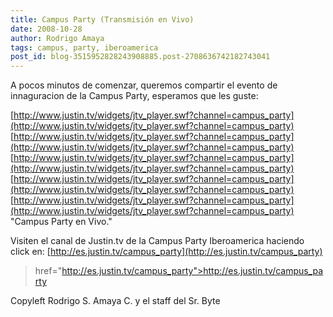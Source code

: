 ```yaml
---
title: Campus Party (Transmisión en Vivo)
date: 2008-10-28
author: Rodrigo Amaya
tags: campus, party, iberoamerica
post_id: blog-3515952828243908885.post-2708636742182743041
---
```


A pocos minutos de comenzar, queremos compartir el evento de innaguracion de la Campus Party, esperamos que les guste:

[http://www.justin.tv/widgets/jtv_player.swf?channel=campus_party](http://www.justin.tv/widgets/jtv_player.swf?channel=campus_party) [http://www.justin.tv/widgets/jtv_player.swf?channel=campus_party](http://www.justin.tv/widgets/jtv_player.swf?channel=campus_party) [http://www.justin.tv/widgets/jtv_player.swf?channel=campus_party](http://www.justin.tv/widgets/jtv_player.swf?channel=campus_party) [http://www.justin.tv/widgets/jtv_player.swf?channel=campus_party](http://www.justin.tv/widgets/jtv_player.swf?channel=campus_party) [http://www.justin.tv/widgets/jtv_player.swf?channel=campus_party](http://www.justin.tv/widgets/jtv_player.swf?channel=campus_party)
"Campus Party
en Vivo."

Visiten el canal de Justin.tv de la Campus Party Iberoamerica haciendo click en:
[http://es.justin.tv/campus_party](http://es.justin.tv/campus_party)
> href="http://es.justin.tv/campus_party">http://es.justin.tv/campus_party

Copyleft Rodrigo S. Amaya C. y el staff del Sr. Byte